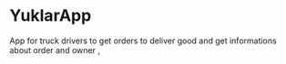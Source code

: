 # YuklarApp
App for truck drivers to get orders to deliver good  and get informations about order and owner ,

